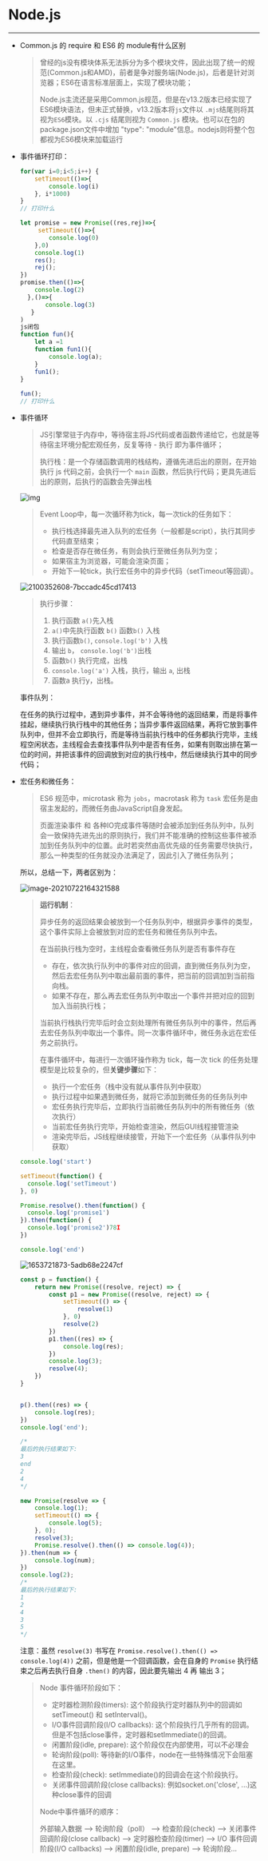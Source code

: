 
# Node.js

------

- Common.js 的 require 和 ES6 的 module有什么区别

  >曾经的js没有模块体系无法拆分为多个模块文件，因此出现了统一的规范(Common.js和AMD)，前者是争对服务端(Node.js)，后者是针对浏览器；ES6在语言标准层面上，实现了模块功能；
  >
  >Node.js主流还是采用Common.js规范，但是在v13.2版本已经实现了ES6模块语法，但未正式替换，v13.2版本将`js`文件以 `.mjs`结尾则将其视为`ES6`模块。以 `.cjs` 结尾则视为 `Common.js` 模块。也可以在包的package.json文件中增加 "type": "module"信息。nodejs则将整个包都视为ES6模块来加载运行

- 事件循环打印：

  ````js
  for(var i=0;i<5;i++) {
      setTimeout(()=>{
          console.log(i)
      }, i*1000)
  }
  // 打印什么
  
  let promise = new Promise((res,rej)=>{
       setTimeout(()=>{
          console.log(0)
      },0)
      console.log(1)
      res();
      rej();
  })
  promise.then(()=>{
      console.log(2)
    },()=>{
         console.log(3)
     } 
  )
  js闭包
  function fun(){
      let a =1
      function fun1(){
          console.log(a);
      }
      fun1();
  }
   
  fun();
  // 打印什么
  ````

  

- 事件循环

  >JS引擎常驻于内存中，等待宿主将JS代码或者函数传递给它，也就是等待宿主环境分配宏观任务，反复等待 - 执行 即为事件循环；
  >
  >
  >
  >执行栈：是一个存储函数调用的栈结构，遵循先进后出的原则，在开始执行 js 代码之前，会执行一个 `main` 函数，然后执行代码；更具先进后出的原则，后执行的函数会先弹出栈

  ![img](25750-50b8dfd7f560fe04.webp)

  >Event Loop中，每一次循环称为tick，每一次tick的任务如下：
  >
  >- 执行栈选择最先进入队列的宏任务（一般都是script），执行其同步代码直至结束；
  >- 检查是否存在微任务，有则会执行至微任务队列为空；
  >- 如果宿主为浏览器，可能会渲染页面；
  >- 开始下一轮tick，执行宏任务中的异步代码（setTimeout等回调）。

  ![2100352608-7bccadc45cd17413](2100352608-7bccadc45cd17413-1626947390046.gif)

  >执行步骤：
  >
  >1. 执行函数 `a()`先入栈
  >2. `a()`中先执行函数 `b()` 函数`b()` 入栈
  >3. 执行函数`b()`, `console.log('b')` 入栈
  >4. 输出 `b`， `console.log('b')`出栈
  >5. 函数`b()` 执行完成，出栈
  >6. `console.log('a')` 入栈，执行，输出 `a`, 出栈
  >7. 函数a 执行y，出栈。

  事件队列：

  在任务的执行过程中，遇到异步事件，并不会等待他的返回结果，而是将事件挂起，继续执行执行栈中的其他任务；当异步事件返回结果，再将它放到事件队列中，但并不会立即执行，而是等待当前执行栈中的任务都执行完毕，主线程空闲状态，主线程会去查找事件队列中是否有任务，如果有则取出排在第一位的时间，并把该事件的回调放到对应的执行栈中，然后继续执行其中的同步代码；

  

- 宏任务和微任务：

  >ES6 规范中，microtask 称为 `jobs`，macrotask 称为 `task`
  >宏任务是由宿主发起的，而微任务由JavaScript自身发起。
  >
  >页面渲染事件 和 各种IO完成事件等随时会被添加到任务队列中，队列会一致保持先进先出的原则执行，我们并不能准确的控制这些事件被添加到任务队列中的位置。此时若突然由高优先级的任务需要尽快执行，那么一种类型的任务就没办法满足了，因此引入了微任务队列；

  所以，总结一下，两者区别为：

  ![image-20210722164321588](image-20210722164321588.png)

  >**运行机制**：
  >
  >异步任务的返回结果会被放到一个任务队列中，根据异步事件的类型，这个事件实际上会被放到对应的宏任务和微任务队列中去。
  >
  >在当前执行栈为空时，主线程会查看微任务队列是否有事件存在
  >
  >- 存在，依次执行队列中的事件对应的回调，直到微任务队列为空，然后去宏任务队列中取出最前面的事件，把当前的回调加到当前指向栈。
  >- 如果不存在，那么再去宏任务队列中取出一个事件并把对应的回到加入当前执行栈；
  >
  >当前执行栈执行完毕后时会立刻处理所有微任务队列中的事件，然后再去宏任务队列中取出一个事件。同一次事件循环中，微任务永远在宏任务之前执行。
  >
  >
  >
  >在事件循环中，每进行一次循环操作称为 tick，每一次 tick 的任务处理模型是比较复杂的，但**关键步骤**如下：
  >
  >- 执行一个宏任务（栈中没有就从事件队列中获取）
  >- 执行过程中如果遇到微任务，就将它添加到微任务的任务队列中
  >- 宏任务执行完毕后，立即执行当前微任务队列中的所有微任务（依次执行）
  >- 当前宏任务执行完毕，开始检查渲染，然后GUI线程接管渲染
  >- 渲染完毕后，JS线程继续接管，开始下一个宏任务（从事件队列中获取）

  ````js
  console.log('start')
  
  setTimeout(function() {
    console.log('setTimeout')
  }, 0)
  
  Promise.resolve().then(function() {
    console.log('promise1')
  }).then(function() {
    console.log('promise2')78I
  })
  
  console.log('end')
  ````

  ![1653721873-5adb68e2247cf](1653721873-5adb68e2247cf.gif)

  ````js
  const p = function() {
      return new Promise((resolve, reject) => {
          const p1 = new Promise((resolve, reject) => {
              setTimeout(() => {
                  resolve(1)
              }, 0)
              resolve(2)
          })
          p1.then((res) => {
              console.log(res);
          })
          console.log(3);
          resolve(4);
      })
  }
  
  
  p().then((res) => {
      console.log(res);
  })
  console.log('end');
  
  /*
  最后的执行结果如下:
  3
  end
  2
  4
  */
  ````

  ````js
  new Promise(resolve => {
      console.log(1);
      setTimeout(() => {
          console.log(5);
      }, 0);
      resolve(3);
      Promise.resolve().then(() => console.log(4));
  }).then(num => {
      console.log(num);
  })
  console.log(2);
  /*
  最后的执行结果如下:
  1
  2
  4
  3
  5
  */
  ````

  注意：虽然 `resolve(3)` 书写在 `Promise.resolve().then(() => console.log(4))` 之前，但是他是一个回调函数，会在自身的 `Promise` 执行结束之后再去执行自身 `.then()` 的内容，因此要先输出 4 再 输出 3；

  

  >Node 事件循环阶段如下：
  >
  >- 定时器检测阶段(timers): 这个阶段执行定时器队列中的回调如 setTimeout() 和 setInterval()。
  >- I/O事件回调阶段(I/O callbacks): 这个阶段执行几乎所有的回调。但是不包括close事件，定时器和setImmediate()的回调。
  >- 闲置阶段(idle, prepare): 这个阶段仅在内部使用，可以不必理会
  >- 轮询阶段(poll): 等待新的I/O事件，node在一些特殊情况下会阻塞在这里。
  >- 检查阶段(check): setImmediate()的回调会在这个阶段执行。
  >- 关闭事件回调阶段(close callbacks): 例如socket.on('close', ...)这种close事件的回调
  >
  >
  >
  >Node中事件循环的顺序：
  >
  >外部输入数据 --> 轮询阶段（poll） --> 检查阶段(check) --> 关闭事件回调阶段(close callback) --> 定时器检查阶段(timer) --> I/O 事件回调阶段(I/O callbacks) --> 闲置阶段(idle, prepare) --> 轮询阶段...


